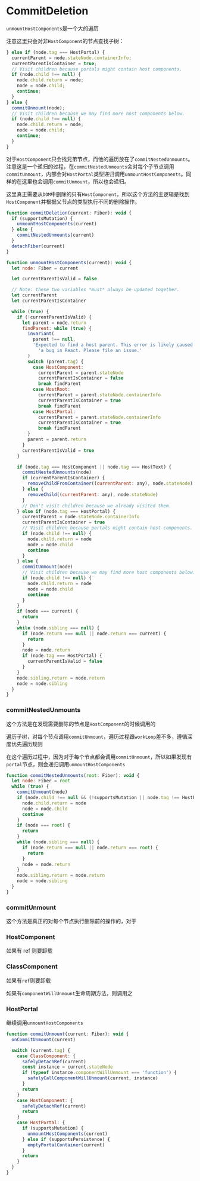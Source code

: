 # CommitDeletion

`unmountHostComponents`是一个大的遍历

注意这里只会对非`HostComponent`的节点查找子树：

```js
} else if (node.tag === HostPortal) {
  currentParent = node.stateNode.containerInfo;
  currentParentIsContainer = true;
  // Visit children because portals might contain host components.
  if (node.child !== null) {
    node.child.return = node;
    node = node.child;
    continue;
  }
} else {
  commitUnmount(node);
  // Visit children because we may find more host components below.
  if (node.child !== null) {
    node.child.return = node;
    node = node.child;
    continue;
  }
}
```

对于`HostComponent`只会找兄弟节点，而他的遍历放在了`commitNestedUnmounts`。注意这是一个递归的过程，在`commitNestedUnmounts`会对每个子节点调用`commitUnmount`，内部会对`HostPortal`类型递归调用`unmountHostComponents`。同样的在这里也会调用`commitUnmount`，所以也会递归。

这里真正需要从`DOM`中删除的只有`HostComponent`，所以这个方法的主逻辑是找到`HostComponent`并根据父节点的类型执行不同的删除操作。

```js
function commitDeletion(current: Fiber): void {
  if (supportsMutation) {
    unmountHostComponents(current)
  } else {
    commitNestedUnmounts(current)
  }
  detachFiber(current)
}

function unmountHostComponents(current): void {
  let node: Fiber = current

  let currentParentIsValid = false

  // Note: these two variables *must* always be updated together.
  let currentParent
  let currentParentIsContainer

  while (true) {
    if (!currentParentIsValid) {
      let parent = node.return
      findParent: while (true) {
        invariant(
          parent !== null,
          'Expected to find a host parent. This error is likely caused by ' +
            'a bug in React. Please file an issue.'
        )
        switch (parent.tag) {
          case HostComponent:
            currentParent = parent.stateNode
            currentParentIsContainer = false
            break findParent
          case HostRoot:
            currentParent = parent.stateNode.containerInfo
            currentParentIsContainer = true
            break findParent
          case HostPortal:
            currentParent = parent.stateNode.containerInfo
            currentParentIsContainer = true
            break findParent
        }
        parent = parent.return
      }
      currentParentIsValid = true
    }

    if (node.tag === HostComponent || node.tag === HostText) {
      commitNestedUnmounts(node)
      if (currentParentIsContainer) {
        removeChildFromContainer((currentParent: any), node.stateNode)
      } else {
        removeChild((currentParent: any), node.stateNode)
      }
      // Don't visit children because we already visited them.
    } else if (node.tag === HostPortal) {
      currentParent = node.stateNode.containerInfo
      currentParentIsContainer = true
      // Visit children because portals might contain host components.
      if (node.child !== null) {
        node.child.return = node
        node = node.child
        continue
      }
    } else {
      commitUnmount(node)
      // Visit children because we may find more host components below.
      if (node.child !== null) {
        node.child.return = node
        node = node.child
        continue
      }
    }
    if (node === current) {
      return
    }
    while (node.sibling === null) {
      if (node.return === null || node.return === current) {
        return
      }
      node = node.return
      if (node.tag === HostPortal) {
        currentParentIsValid = false
      }
    }
    node.sibling.return = node.return
    node = node.sibling
  }
}
```

### commitNestedUnmounts

这个方法是在发现需要删除的节点是`HostComponent`的时候调用的

遍历子树，对每个节点调用`commitUnmount`，遍历过程跟`workLoop`差不多，遵循深度优先遍历规则

在这个遍历过程中，因为对于每个节点都会调用`commitUnmount`，所以如果发现有`portal`节点，则会递归调用`unmountHostComponents`

```js
function commitNestedUnmounts(root: Fiber): void {
  let node: Fiber = root
  while (true) {
    commitUnmount(node)
    if (node.child !== null && (!supportsMutation || node.tag !== HostPortal)) {
      node.child.return = node
      node = node.child
      continue
    }
    if (node === root) {
      return
    }
    while (node.sibling === null) {
      if (node.return === null || node.return === root) {
        return
      }
      node = node.return
    }
    node.sibling.return = node.return
    node = node.sibling
  }
}
```

### commitUnmount

这个方法是真正的对每个节点执行删除前的操作的，对于

### HostComponent

如果有 ref 则要卸载

### ClassComponent

如果有`ref`则要卸载

如果有`componentWillUnmount`生命周期方法，则调用之

### HostPortal

继续调用`unmountHostComponents`

```js
function commitUnmount(current: Fiber): void {
  onCommitUnmount(current)

  switch (current.tag) {
    case ClassComponent: {
      safelyDetachRef(current)
      const instance = current.stateNode
      if (typeof instance.componentWillUnmount === 'function') {
        safelyCallComponentWillUnmount(current, instance)
      }
      return
    }
    case HostComponent: {
      safelyDetachRef(current)
      return
    }
    case HostPortal: {
      if (supportsMutation) {
        unmountHostComponents(current)
      } else if (supportsPersistence) {
        emptyPortalContainer(current)
      }
      return
    }
  }
}
```
